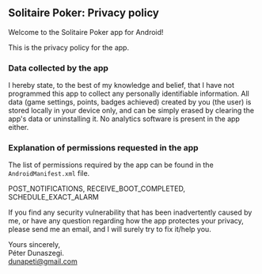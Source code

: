 ## Solitaire Poker: Privacy policy

Welcome to the Solitaire Poker app for Android!

This is the privacy policy for the app.

### Data collected by the app

I hereby state, to the best of my knowledge and belief, that I have not programmed this app to collect any personally identifiable information. All data (game settings, points, badges achieved) created by you (the user) is stored locally in your device only, and can be simply erased by clearing the app's data or uninstalling it. No analytics software is present in the app either.

### Explanation of permissions requested in the app

The list of permissions required by the app can be found in the `AndroidManifest.xml` file.
<br/>

POST_NOTIFICATIONS, RECEIVE_BOOT_COMPLETED, SCHEDULE_EXACT_ALARM

If you find any security vulnerability that has been inadvertently caused by me, or have any question regarding how the app protectes your privacy, please send me an email, and I will surely try to fix it/help you.

Yours sincerely,  
Péter Dunaszegi.  
dunapeti@gmail.com
